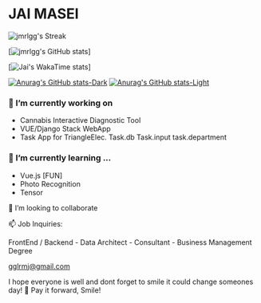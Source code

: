 # JAI MASEI


![jmrlgg's Streak](https://github-readme-streak-stats.herokuapp.com/?user=jmrlgg&theme=prussian&hide_border=false)



[![jmrlgg's GitHub stats](https://github-readme-stats.vercel.app/api?username=jmrlgg&theme=vue-dark&show_icons=true#include_all_commits=true)]

[![Jai's WakaTime stats](https://github-readme-stats.vercel.app/api/wakatime?username=@jmrlgg)]

[![Anurag's GitHub stats-Dark](https://github-readme-stats.vercel.app/api?username=anuraghazra&show_icons=true&theme=dark#gh-dark-mode-only)](https://github.com/anuraghazra/github-readme-stats#gh-dark-mode-only)
[![Anurag's GitHub stats-Light](https://github-readme-stats.vercel.app/api?username=anuraghazra&show_icons=true&theme=default#gh-light-mode-only)](https://github.com/anuraghazra/github-readme-stats#gh-light-mode-only)

### 🔭 I’m currently working on 
- Cannabis Interactive Diagnostic Tool
- VUE/Django Stack WebApp
- Task App for TriangleElec. Task.db Task.input task.department  

 ### 🌱 I’m currently learning ...
- Vue.js [FUN]
- Photo Recognition
- Tensor

👯 I’m looking to collaborate

📫 Job Inquiries:

FrontEnd / Backend - Data Architect - Consultant - Business Management Degree

gglrmj@gmail.com


<!--
**jmrlgg/jmrlgg** is a ✨ _special_ ✨ repository because its `README.md` (this file) appears on your GitHub profile.

Here are some ideas to get you started:

- 🔭 I’m currently working on ...
- 🌱 I’m currently learning ...
- 👯 I’m looking to collaborate on ...
- 🤔 I’m looking for help with ...
- 💬 Ask me about ... 
- 📫 How to reach me: ...
- 😄 Pronouns: ...
- ⚡ Fun fact: ...
-->
I hope everyone is well and dont forget to smile it could change someones day! 👋
Pay it forward, Smile!
